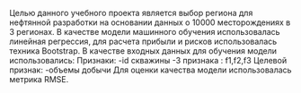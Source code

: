 Целью данного учебного проекта является выбор региона для нефтянной разработки на основании данных о 10000 месторождениях в 3 регионах. В качестве модели машинного обучения использовалась линейная регрессия, для расчета прибыли и рисков использовалась техника Bootstrap. 
В качестве входных данных для обучения модели использовались:
Признаки:
-id скважины
-3 признака : f1,f2,f3
Целевой признак:
-объемы добычи
Для оценки качества модели использовалась метрика RMSE.



